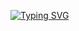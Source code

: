 [![Typing SVG](https://readme-typing-svg.demolab.com?font=Montserrat&pause=1000&color=000000&width=435&lines=%E2%9C%A8+Ol%C3%A1+mundo!+Meu+nome+%C3%A9+Leila+Brum;%F0%9F%A4%97+Prazer+em+conhec%C3%AA-los)](https://git.io/typing-svg)

##

<!--
**LeilaBrum/leilabrum** is a ✨ _special_ ✨ repository because its `README.md` (this file) appears on your GitHub profile.

Here are some ideas to get you started:

- 🔭 I’m currently working on ...
- 🌱 I’m currently learning ...
- 👯 I’m looking to collaborate on ...
- 🤔 I’m looking for help with ...
- 💬 Ask me about ...
- 📫 How to reach me: ...
- 😄 Pronouns: ...
- ⚡ Fun fact: ...
-->
